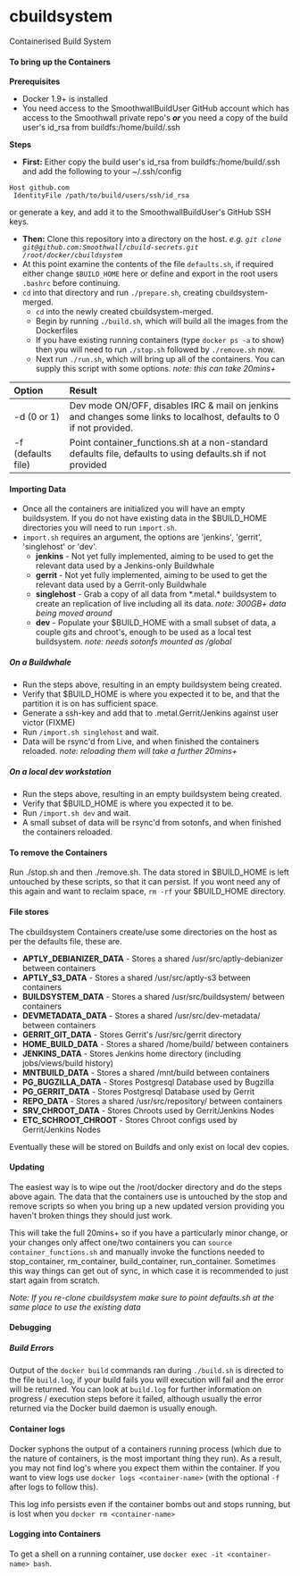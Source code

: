 # cbuildsystem
Containerised Build System

#### To bring up the Containers
**Prerequisites**
* Docker 1.9+ is installed
* You need access to the SmoothwallBuildUser GitHub account which has access to the Smoothwall private repo's ***or*** you need a copy of the build user's id_rsa from buildfs:/home/build/.ssh

**Steps**
* **First:** Either copy the build user's id_rsa from buildfs:/home/build/.ssh and add the following to your ~/.ssh/config
```
Host github.com
 IdentityFile /path/to/build/users/ssh/id_rsa
```
or generate a key, and add it to the SmoothwallBuildUser's GitHub SSH keys.

* **Then:** Clone this repository into a directory on the host. *e.g. `git clone git@github.com:Smoothwall/cbuild-secrets.git /root/docker/cbuildsystem`*
* At this point examine the contents of the file `defaults.sh`, if required either change `$BUILD_HOME` here or define and export in the root users `.bashrc` before continuing.
* `cd` into that directory and run `./prepare.sh`, creating cbuildsystem-merged.
    * `cd` into the newly created cbuildsystem-merged.
    * Begin by running `./build.sh`, which will build all the images from the Dockerfiles
    * If you have existing running containers (type `docker ps -a` to show) then you will need to run `./stop.sh` followed by `./remove.sh` now.
    * Next run `./run.sh`, which will bring up all of the containers. You can supply this script with some options. *note: this can take 20mins+*

| Option | Result |
| :------ | :------ |
| -d (0 or 1) | Dev mode ON/OFF, disables IRC & mail on jenkins and changes some links to localhost, defaults to 0 if not provided. |
| -f (defaults file) | Point container_functions.sh at a non-standard defaults file, defaults to using defaults.sh if not provided |

#### Importing Data
* Once all the containers are initialized you will have an empty buildsystem. If you do not have existing data in the $BUILD_HOME directories you will need to run `import.sh`.
* `import.sh` requires an argument, the options are 'jenkins', 'gerrit', 'singlehost' or 'dev'.
    * **jenkins** - Not yet fully implemented, aiming to be used to get the relevant data used by a Jenkins-only Buildwhale
    * **gerrit** - Not yet fully implemented, aiming to be used to get the relevant data used by a Gerrit-only Buildwhale
    * **singlehost** - Grab a copy of all data from \*.metal.* buildsystem to create an replication of live including all its data. *note: 300GB+ data being moved around*
    * **dev** - Populate your $BUILD_HOME with a small subset of data, a couple gits and chroot's, enough to be used as a local test buildsystem. *note: needs sotonfs mounted as /global*

##### On a Buildwhale
* Run the steps above, resulting in an empty buildsystem being created.
* Verify that $BUILD_HOME is where you expected it to be, and that the partition it is on has sufficient space.
* Generate a ssh-key and add that to .metal.Gerrit/Jenkins against user victor (FIXME)
* Run `/import.sh singlehost` and wait.
* Data will be rsync'd from Live, and when finished the containers reloaded. *note: reloading them will take a further 20mins+*

##### On a local dev workstation
* Run the steps above, resulting in an empty buildsystem being created.
* Verify that $BUILD_HOME is where you expected it to be.
* Run `/import.sh dev` and wait.
* A small subset of data will be rsync'd from sotonfs, and when finished the containers reloaded.

#### To remove the Containers
Run ./stop.sh and then ./remove.sh.
The data stored in $BUILD_HOME is left untouched by these scripts, so that it can persist. If you wont need any of this again and want to reclaim space, `rm -rf` your $BUILD_HOME directory.

#### File stores
The cbuildsystem Containers create/use some directories on the host as per the defaults file, these are.

* **APTLY_DEBIANIZER_DATA** - Stores a shared /usr/src/aptly-debianizer between containers
* **APTLY_S3_DATA** - Stores a shared /usr/src/aptly-s3 between containers
* **BUILDSYSTEM_DATA** - Stores a shared /usr/src/buildsystem/ between containers
* **DEVMETADATA_DATA** - Stores a shared /usr/src/dev-metadata/ between containers
* **GERRIT_GIT_DATA** - Stores Gerrit's /usr/src/gerrit directory
* **HOME_BUILD_DATA** - Stores a shared /home/build/ between containers
* **JENKINS_DATA** - Stores Jenkins home directory (including jobs/views/build history)
* **MNTBUILD_DATA** - Stores a shared /mnt/build between containers
* **PG_BUGZILLA_DATA** - Stores Postgresql Database used by Bugzilla
* **PG_GERRIT_DATA** - Stores Postgresql Database used by Gerrit
* **REPO_DATA** - Stores a shared /usr/src/repository/ between containers
* **SRV_CHROOT_DATA** - Stores Chroots used by Gerrit/Jenkins Nodes
* **ETC_SCHROOT_CHROOT** - Stores Chroot configs used by Gerrit/Jenkins Nodes

Eventually these will be stored on Buildfs and only exist on local dev copies.

#### Updating
The easiest way is to wipe out the /root/docker directory and do the steps above again. The data that the containers use is untouched by the stop and remove scripts so when you bring up a new updated version providing you haven't broken things they should just work. 

This will take the full 20mins+ so if you have a particularly minor change, or your changes only affect one/two containers you can `source container_functions.sh` and manually invoke the functions needed to stop_container, rm_container, build_container, run_container. Sometimes this way things can get out of sync, in which case it is recommended to just start again from scratch.

*Note: If you re-clone cbuildsystem make sure to point defaults.sh at the same place to use the existing data*

#### Debugging

##### Build Errors
Output of the `docker build` commands ran during `./build.sh` is directed to the file `build.log`, if your build fails you will execution will fail and the error will be returned. You can look at `build.log` for further information on progress / execution steps before it failed, although usually the error returned via the Docker build daemon is usually enough.

#### Container logs
Docker syphons the output of a containers running process (which due to the nature of containers, is the most important thing they run). As a result, you may not find log's where you expect them within the container. If you want to view logs use `docker logs <container-name>` (with the optional `-f` after logs to follow this).

This log info persists even if the container bombs out and stops running, but is lost when you `docker rm <container-name>`

#### Logging into Containers
To get a shell on a running container, use `docker exec -it <container-name> bash`.
